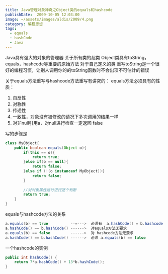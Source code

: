 ```yaml
---
title: Java管理对象神奇之Object类的equals和hashcode
publishDate:  2009-10-05 12:03:00
image: ~/assets/images/aldis/2009/4.png
category: 编程思想
tags:
  - equals
  - hashCode
  - Java
---
```


Java具有强大的对象的管理器
关于所有类的超类 Object类具有toString，equals，hashcode等重要的原始方法
对于自己定义的类 重写toString是一个很好的编程习惯，让别人调用你的的toString函数时不会出项不可估计的错误

关于equals方法重写与hashcode方法重写有讲究的：
equals方法必须具有的性质：
1. 自反性
2. 对称性
3. 传递性
4. 一致性，对象没有被修改的请况下多次调用的结果一样
5. 对非null引用a，对null进行检查一定返回 false

写的步骤是

```java
class MyObject{  
    public boolean equals(Object o){  
        if(this == o){  
            return true;  
        }else if(o == null){  
            return false;  
        }else if (!(o instanceof MyObject)){  
            return false;  
        }  
          
        //对对象属性进行进行逐个判断  
        return true;  
    }  
}  
```

<!-- more -->

equals与hashcode方法的关系

```java
a.equals(b) == true          --=--->  必须有  a.hashCode() = b.hashcode  
a.hashCode() == b.hashCode() ------>  对equals方法无要求  
a.equals(b) == false         ------>  对 hashcode方法无要求  
a.hashCode() == b.hashCode() ------>  必须 a.equals(b) == false  
```

一个hashcode的实例

```java
public int hashCode() {  
    return 7*a.hashCode() + 13*b.hashCode();  
}  
```